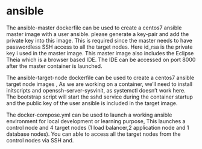 # ansible

The ansible-master dockerfile can be used to create a centos7 ansible master image with a user ansible.
please generate a key-pair and add the private key into this image. This is required since the master needs to have passwordless SSH access to all the target nodes. Here id_rsa is the private key i used in the master image. This master image also includes the Eclipse Theia which is a browser based IDE. The IDE can be accessed on port 8000 after the master container is launched.


The ansible-target-node dockerfile can be used to create a centos7 ansible target node images , As we are working on a container, we’ll need to install initscripts and openssh-server-sysvinit, as systemctl doesn’t work here. The bootstrap script will start the sshd service during the container startup and the public key of the user ansible is included in the target image. 

The docker-compose.yml can be used to launch a working ansible environment for local development or learning purpose, This launches a control node and 4 target nodes (1 load balancer,2 application node and 1 database nodes). You can able to access all the target nodes from the control nodes via SSH and.
